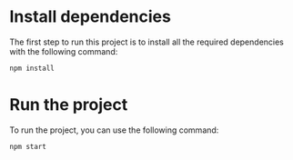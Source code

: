 # Install dependencies

The first step to run this project is to install all the required dependencies with the following command:
```bash
npm install
```

# Run the project

To run the project, you can use the following command:
```bash
npm start
```
